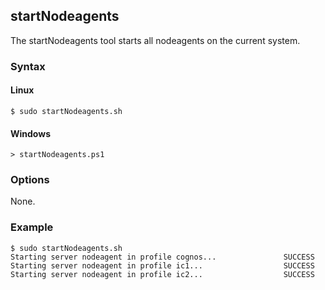 ## startNodeagents

The startNodeagents tool starts all nodeagents on the current system.

### Syntax

#### Linux

```Shell
$ sudo startNodeagents.sh
```

#### Windows

```Shell
> startNodeagents.ps1
```

### Options

None.

### Example

```Shell
$ sudo startNodeagents.sh
Starting server nodeagent in profile cognos...               SUCCESS
Starting server nodeagent in profile ic1...                  SUCCESS
Starting server nodeagent in profile ic2...                  SUCCESS
```